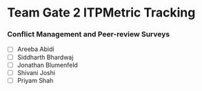 # Team Gate 2 ITPMetric Tracking

### Conflict Management and Peer-review Surveys
* [ ] Areeba Abidi
* [ ] Siddharth Bhardwaj
* [ ] Jonathan Blumenfeld
* [ ] Shivani Joshi
* [ ] Priyam Shah
